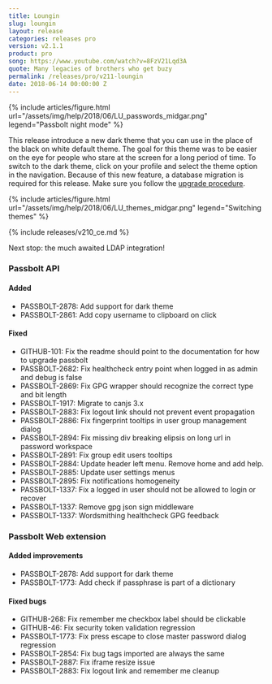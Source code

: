 ```yaml
---
title: Loungin
slug: loungin
layout: release
categories: releases pro
version: v2.1.1
product: pro
song: https://www.youtube.com/watch?v=8FzV21Lqd3A
quote: Many legacies of brothers who get buzy
permalink: /releases/pro/v211-loungin
date: 2018-06-14 00:00:00 Z
---
```


{% include articles/figure.html
    url="/assets/img/help/2018/06/LU_passwords_midgar.png"
    legend="Passbolt night mode"
%}

This release introduce a new dark theme that you can use in the place of the black on white
default theme. The goal for this theme was to be easier on the eye for people who stare at the screen for a long
period of time. To switch to the dark theme, click on your profile and select the theme option in the navigation. 
Because of this new feature, a database migration is required for this release.
Make sure you follow the [upgrade procedure](/hosting/upgrade).

{% include articles/figure.html
    url="/assets/img/help/2018/06/LU_themes_midgar.png"
    legend="Switching themes"
%}

{% include releases/v210_ce.md %}

Next stop: the much awaited LDAP integration!

### Passbolt API
#### Added
- PASSBOLT-2878: Add support for dark theme
- PASSBOLT-2861: Add copy username to clipboard on click

#### Fixed
- GITHUB-101: Fix the readme should point to the documentation for how to upgrade passbolt
- PASSBOLT-2682: Fix healthcheck entry point when logged in as admin and debug is false
- PASSBOLT-2869: Fix GPG wrapper should recognize the correct type and bit length
- PASSBOLT-1917: Migrate to canjs 3.x
- PASSBOLT-2883: Fix logout link should not prevent event propagation
- PASSBOLT-2886: Fix fingerprint tooltips in user group management dialog
- PASSBOLT-2894: Fix missing div breaking elipsis on long url in password workspace
- PASSBOLT-2891: Fix group edit users tooltips
- PASSBOLT-2884: Update header left menu. Remove home and add help.
- PASSBOLT-2885: Update user settings menus
- PASSBOLT-2895: Fix notifications homogeneity
- PASSBOLT-1337: Fix a logged in user should not be allowed to login or recover
- PASSBOLT-1337: Remove gpg json sign middleware
- PASSBOLT-1337: Wordsmithing healthcheck GPG feedback

### Passbolt Web extension
#### Added improvements
- PASSBOLT-2878: Add support for dark theme
- PASSBOLT-1773: Add check if passphrase is part of a dictionary

#### Fixed bugs
- GITHUB-268: Fix remember me checkbox label should be clickable
- GITHUB-46: Fix security token validation regression
- PASSBOLT-1773: Fix press escape to close master password dialog regression
- PASSBOLT-2854: Fix bug tags imported are always the same
- PASSBOLT-2887: Fix iframe resize issue
- PASSBOLT-2883: Fix logout link and remember me cleanup

